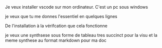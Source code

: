 
Je veux installer vscode sur mon ordinateur.
C'est un pc sous windows

je veux que tu me donnes l'essentiel en quelques lignes

De l'installation à la vérifcation que cela fonctionne

je veux une synthsese sous forme de tableau tres succinct pour la visu
et la meme synthese au format markdown pour ma doc

